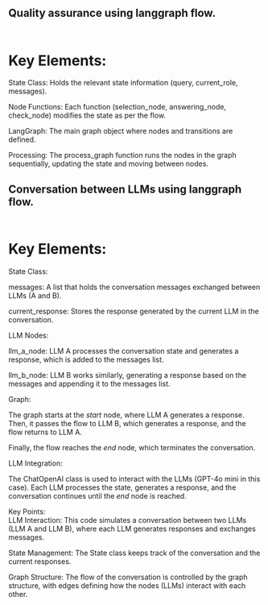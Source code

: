 ## Quality assurance using langgraph flow. <br/> <br/> 

# Key Elements:<br/> 

State Class: Holds the relevant state information (query, current_role, messages).<br/> 

Node Functions: Each function (selection_node, answering_node, check_node) modifies the state as per the flow.<br/> 

LangGraph: The main graph object where nodes and transitions are defined.<br/> 

Processing: The process_graph function runs the nodes in the graph sequentially, updating the state and moving between nodes.

## Conversation between LLMs using langgraph flow. <br/> <br/> 

# Key Elements:<br/> 

State Class:<br/> 

messages: A list that holds the conversation messages exchanged between LLMs (A and B).<br/> 

current_response: Stores the response generated by the current LLM in the conversation.<br/> 

LLM Nodes:<br/> 

llm_a_node: LLM A processes the conversation state and generates a response, which is added to the messages list.<br/> 

llm_b_node: LLM B works similarly, generating a response based on the messages and appending it to the messages list.<br/> 

Graph:<br/> 

The graph starts at the _start_ node, where LLM A generates a response. Then, it passes the flow to LLM B, which generates a response, and the flow returns to LLM A.

Finally, the flow reaches the _end_ node, which terminates the conversation.<br/> 

LLM Integration:<br/> 

The ChatOpenAI class is used to interact with the LLMs (GPT-4o mini in this case). Each LLM processes the state, generates a response, and the conversation continues until the _end_ node is reached.<br/> 

Key Points:<br/> 
LLM Interaction: This code simulates a conversation between two LLMs (LLM A and LLM B), where each LLM generates responses and exchanges messages.<br/> 

State Management: The State class keeps track of the conversation and the current responses.<br/> 

Graph Structure: The flow of the conversation is controlled by the graph structure, with edges defining how the nodes (LLMs) interact with each other.
